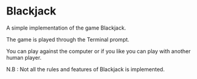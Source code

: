 # Blackjack
A simple implementation of the game Blackjack.

The game is played through the Terminal prompt.

You can play against the computer or if you like you can play with another human player.

N.B : Not all the rules and features of Blackjack is implemented.
